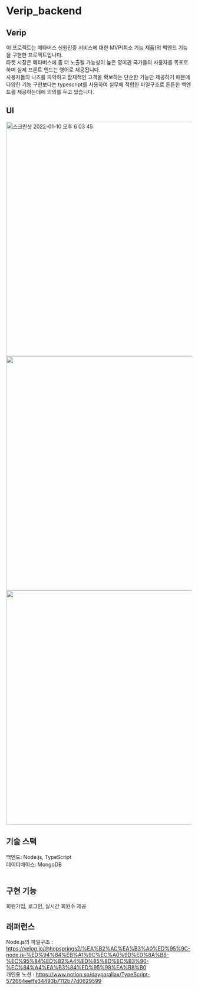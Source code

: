 # Verip_backend

## Verip
이 프로젝트는 메타버스 신원인증 서비스에 대한 MVP(최소 기능 제품)의 백엔드 기능을 구현한 프로젝트입니다.</br>
타켓 시장은 메타버스에 좀 더 노출될 가능성이 높은 영미권 국가들의 사용자를 목표로 하며 실제 프론트 엔드는 영어로 제공됩니다.</br>
사용자들의 니즈를 파악하고 잠재적인 고객을 확보하는 단순한 기능만 제공하기 때문에 다양한 기능 구현보다는 typescript를 사용하여 실무에 적합한 파일구조로 튼튼한 백엔드를 제공하는데에 의의를 두고 있습니다.
</br>

## UI
<img width="635" alt="스크린샷 2022-01-10 오후 6 03 45" src="https://user-images.githubusercontent.com/52245525/148741131-859cbbc9-99c8-48d7-bdf0-9bcb32cf76ae.png">
<img width="635" src="https://user-images.githubusercontent.com/52245525/148741260-d2d7f07f-a379-464f-b7bf-ed384f3c08e4.png">
<img width="635" src="https://user-images.githubusercontent.com/52245525/148741422-e8219e87-db40-4311-82dc-d4b3456740bc.png">


## 기술 스택
백엔드: Node.js, TypeScript</br>
데이터베이스: MongoDB </br>
</br>

## 구현 기능
회원가입, 로그인, 실시간 회원수 제공
</br>

## 래퍼런스
Node.js의 파일구조 : https://velog.io/@hopsprings2/%EA%B2%AC%EA%B3%A0%ED%95%9C-node.js-%ED%94%84%EB%A1%9C%EC%A0%9D%ED%8A%B8-%EC%95%84%ED%82%A4%ED%85%8D%EC%B3%90-%EC%84%A4%EA%B3%84%ED%95%98%EA%B8%B0
</br>
개인용 노션 : https://www.notion.so/dayparallax/TypeScript-572664eeffe34493b7112b77d0629599
